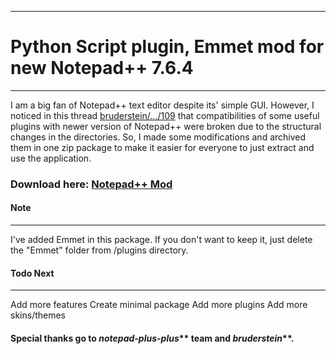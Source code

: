 ***********************************************************************************
# Python Script plugin, Emmet mod for new Notepad++ 7.6.4
***********************************************************************************

I am a big fan of Notepad++ text editor despite its' simple GUI. However, I noticed in this thread [bruderstein/.../109](https://github.com/bruderstein/PythonScript/issues/109) that compatibilities of some useful plugins with newer version of Notepad++ were broken due to the structural changes in the directories. So, I made some modifications and archived them in one zip package to make it easier for everyone to just extract and use the application. 

### Download here: [Notepad++ Mod](https://github.com/sheikhmishar/notepad-plusNotepad++-plus-mod/blob/master/Notepad%2B%2B_7.6.4_x86_with_pyPreinstalled.zip)

#### Note
***********************************************************************************
I've added Emmet in this package. If you don't want to keep it, just delete the "Emmet" folder from /plugins directory.

#### Todo Next
***********************************************************************************
   Add more features
   Create minimal package
   Add more plugins
   Add more skins/themes

#### Special thanks go to _notepad-plus-plus_** team and _bruderstein_**. 
